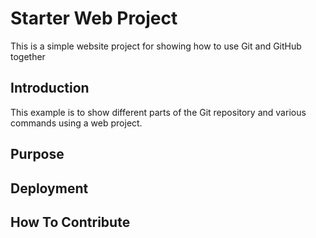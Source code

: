# Starter Web Project

This is a simple website project for showing how to use Git and GitHub together

## Introduction

This example is to show different parts of the Git repository and various commands using a web project.

## Purpose

## Deployment

## How To Contribute
